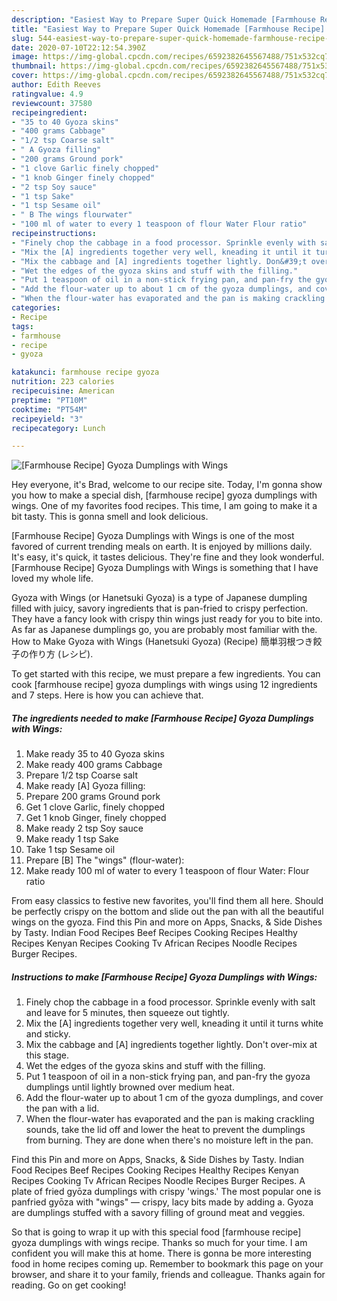 ```yaml
---
description: "Easiest Way to Prepare Super Quick Homemade [Farmhouse Recipe] Gyoza Dumplings with Wings"
title: "Easiest Way to Prepare Super Quick Homemade [Farmhouse Recipe] Gyoza Dumplings with Wings"
slug: 544-easiest-way-to-prepare-super-quick-homemade-farmhouse-recipe-gyoza-dumplings-with-wings
date: 2020-07-10T22:12:54.390Z
image: https://img-global.cpcdn.com/recipes/6592382645567488/751x532cq70/farmhouse-recipe-gyoza-dumplings-with-wings-recipe-main-photo.jpg
thumbnail: https://img-global.cpcdn.com/recipes/6592382645567488/751x532cq70/farmhouse-recipe-gyoza-dumplings-with-wings-recipe-main-photo.jpg
cover: https://img-global.cpcdn.com/recipes/6592382645567488/751x532cq70/farmhouse-recipe-gyoza-dumplings-with-wings-recipe-main-photo.jpg
author: Edith Reeves
ratingvalue: 4.9
reviewcount: 37580
recipeingredient:
- "35 to 40 Gyoza skins"
- "400 grams Cabbage"
- "1/2 tsp Coarse salt"
- " A Gyoza filling"
- "200 grams Ground pork"
- "1 clove Garlic finely chopped"
- "1 knob Ginger finely chopped"
- "2 tsp Soy sauce"
- "1 tsp Sake"
- "1 tsp Sesame oil"
- " B The wings flourwater"
- "100 ml of water to every 1 teaspoon of flour Water Flour ratio"
recipeinstructions:
- "Finely chop the cabbage in a food processor. Sprinkle evenly with salt and leave for 5 minutes, then squeeze out tightly."
- "Mix the [A] ingredients together very well, kneading it until it turns white and sticky."
- "Mix the cabbage and [A] ingredients together lightly. Don&#39;t over-mix at this stage."
- "Wet the edges of the gyoza skins and stuff with the filling."
- "Put 1 teaspoon of oil in a non-stick frying pan, and pan-fry the gyoza dumplings until lightly browned over medium heat."
- "Add the flour-water up to about 1 cm of the gyoza dumplings, and cover the pan with a lid."
- "When the flour-water has evaporated and the pan is making crackling sounds, take the lid off and lower the heat to prevent the dumplings from burning. They are done when there&#39;s no moisture left in the pan."
categories:
- Recipe
tags:
- farmhouse
- recipe
- gyoza

katakunci: farmhouse recipe gyoza 
nutrition: 223 calories
recipecuisine: American
preptime: "PT10M"
cooktime: "PT54M"
recipeyield: "3"
recipecategory: Lunch

---
```



![[Farmhouse Recipe] Gyoza Dumplings with Wings](https://img-global.cpcdn.com/recipes/6592382645567488/751x532cq70/farmhouse-recipe-gyoza-dumplings-with-wings-recipe-main-photo.jpg)

Hey everyone, it's Brad, welcome to our recipe site. Today, I'm gonna show you how to make a special dish, [farmhouse recipe] gyoza dumplings with wings. One of my favorites food recipes. This time, I am going to make it a bit tasty. This is gonna smell and look delicious.

[Farmhouse Recipe] Gyoza Dumplings with Wings is one of the most favored of current trending meals on earth. It is enjoyed by millions daily. It's easy, it's quick, it tastes delicious. They're fine and they look wonderful. [Farmhouse Recipe] Gyoza Dumplings with Wings is something that I have loved my whole life.

Gyoza with Wings (or Hanetsuki Gyoza) is a type of Japanese dumpling filled with juicy, savory ingredients that is pan-fried to crispy perfection. They have a fancy look with crispy thin wings just ready for you to bite into. As far as Japanese dumplings go, you are probably most familiar with the. How to Make Gyoza with Wings (Hanetsuki Gyoza) (Recipe) 簡単羽根つき餃子の作り方 (レシピ).


To get started with this recipe, we must prepare a few ingredients. You can cook [farmhouse recipe] gyoza dumplings with wings using 12 ingredients and 7 steps. Here is how you can achieve that.

<!--inarticleads1-->

##### The ingredients needed to make [Farmhouse Recipe] Gyoza Dumplings with Wings:

1. Make ready 35 to 40 Gyoza skins
1. Make ready 400 grams Cabbage
1. Prepare 1/2 tsp Coarse salt
1. Make ready  [A] Gyoza filling:
1. Prepare 200 grams Ground pork
1. Get 1 clove Garlic, finely chopped
1. Get 1 knob Ginger, finely chopped
1. Make ready 2 tsp Soy sauce
1. Make ready 1 tsp Sake
1. Take 1 tsp Sesame oil
1. Prepare  [B] The &#34;wings&#34; (flour-water):
1. Make ready 100 ml of water to every 1 teaspoon of flour Water: Flour ratio


From easy classics to festive new favorites, you&#39;ll find them all here. Should be perfectly crispy on the bottom and slide out the pan with all the beautiful wings on the gyoza. Find this Pin and more on Apps, Snacks, &amp; Side Dishes by Tasty. Indian Food Recipes Beef Recipes Cooking Recipes Healthy Recipes Kenyan Recipes Cooking Tv African Recipes Noodle Recipes Burger Recipes. 

<!--inarticleads2-->

##### Instructions to make [Farmhouse Recipe] Gyoza Dumplings with Wings:

1. Finely chop the cabbage in a food processor. Sprinkle evenly with salt and leave for 5 minutes, then squeeze out tightly.
1. Mix the [A] ingredients together very well, kneading it until it turns white and sticky.
1. Mix the cabbage and [A] ingredients together lightly. Don&#39;t over-mix at this stage.
1. Wet the edges of the gyoza skins and stuff with the filling.
1. Put 1 teaspoon of oil in a non-stick frying pan, and pan-fry the gyoza dumplings until lightly browned over medium heat.
1. Add the flour-water up to about 1 cm of the gyoza dumplings, and cover the pan with a lid.
1. When the flour-water has evaporated and the pan is making crackling sounds, take the lid off and lower the heat to prevent the dumplings from burning. They are done when there&#39;s no moisture left in the pan.


Find this Pin and more on Apps, Snacks, &amp; Side Dishes by Tasty. Indian Food Recipes Beef Recipes Cooking Recipes Healthy Recipes Kenyan Recipes Cooking Tv African Recipes Noodle Recipes Burger Recipes. A plate of fried gyōza dumplings with crispy &#39;wings.&#39; The most popular one is panfried gyōza with &#34;wings&#34; — crispy, lacy bits made by adding a. Gyoza are dumplings stuffed with a savory filling of ground meat and veggies. 

So that is going to wrap it up with this special food [farmhouse recipe] gyoza dumplings with wings recipe. Thanks so much for your time. I am confident you will make this at home. There is gonna be more interesting food in home recipes coming up. Remember to bookmark this page on your browser, and share it to your family, friends and colleague. Thanks again for reading. Go on get cooking!
